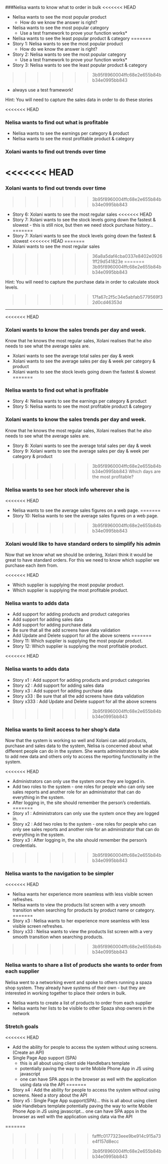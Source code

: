 

###Nelisa wants to know what to order in bulk
<<<<<<< HEAD
* Nelisa wants to see the most popular product
  * How do we know the answer is right?
* Nelisa wants to see the most popular category
  * Use a test framework to prove your function works*
* Nelisa wants to see the least popular product & category 
=======
* Story 1: Nelisa wants to see the most popular product
  * How do we know the answer is right?
* Story 2: Nelisa wants to see the most popular category
  * Use a test framework to prove your function works*
* Story 3: Nelisa wants to see the least popular product & category 
>>>>>>> 3b95f8960004ffc68e2e655b84bb34e0995bb843
  * always use a test framework!
 
Hint: You will need to capture the sales data in order to do these stories

<<<<<<< HEAD
### Nelisa wants to find out what is profitable
* Nelisa wants to see the earnings per category & product
* Nelisa wants to see the most profitable product & category

### Xolani wants to find out trends over time
<<<<<<< HEAD
=======
### Xolani wants to find out trends over time
>>>>>>> 3b95f8960004ffc68e2e655b84bb34e0995bb843
* Story 6: Xolani wants to see the most regular sales 
<<<<<<< HEAD
* Story 7:  Xolani wants to see the stock levels going down the fastest & slowest - this is still nice, but then we need stock purchase history...
=======
* Story 7:  Xolani wants to see the stock levels going down the fastest & slowest
<<<<<<< HEAD
=======
* Xolani wants to see the most regular sales 
>>>>>>> 36a8a5daf4cba0337e8402e09261ff29d541823e
=======
>>>>>>> 3b95f8960004ffc68e2e655b84bb34e0995bb843
 
Hint: You will need to capture the purchase data in order to calculate stock levels.
>>>>>>> 17fa67c2f5c34e5abfab5779569f32d0cd46353d

---

<<<<<<< HEAD
### Xolani wants to know the sales trends per day and week.
Know that he knows the most regular sales, Xolani realises that he also needs to see what the average sales are.
* Xolani wants to see the average total sales per day & week
* Xolani wants to see the average sales per day & week per category & product
* Xolani wants to see the stock levels going down the fastest & slowest
=======
### Nelisa wants to find out what is profitable
* Story 4: Nelisa wants to see the earnings per category & product
* Story 5: Nelisa wants to see the most profitable product & category

### Xolani wants to know the sales trends per day and week.
Know that he knows the most regular sales, Xolani realises that he also needs to see what the average sales are.
* Story 8:  Xolani wants to see the average total sales per day & week
* Story 9:  Xolani wants to see the average sales per day & week per category & product

>>>>>>> 3b95f8960004ffc68e2e655b84bb34e0995bb843
Which days are the most profitable?

### Nelisa wants to see her stock info wherever she is

<<<<<<< HEAD
* Nelisa wants to see the average sales figures on a web page.
=======
* Story 10: Nelisa wants to see the average sales figures on a web page.
>>>>>>> 3b95f8960004ffc68e2e655b84bb34e0995bb843

### Xolani would like to have standard orders to simplify his admin
Now that we know what we should be ordering, Xolani think it would be great to have standard orders. For this we need to know which supplier we purchase each item from.

<<<<<<< HEAD
* Which supplier is supplying the most popular product.
* Which supplier is supplying the most profitable product.

### Nelisa wants to adds data

* Add support for adding products and product categories
* Add support for adding sales data
* Add support for adding purchase data
* Be sure that all the add screens have data validation
*  Add Update and Delete support for all the above screens
=======
* Story 11: Which supplier is supplying the most popular product.
* Story 12: Which supplier is supplying the most profitable product.

<<<<<<< HEAD
### Nelisa wants to adds data

* Story x1 : Add support for adding products and product categories
* Story x2 : Add support for adding sales data
* Story x3 : Add support for adding purchase data
* Story x33 : Be sure that all the add screens have data validation
* Story x333 : Add Update and Delete support for all the above screens
>>>>>>> 3b95f8960004ffc68e2e655b84bb34e0995bb843
 
### Nelisa wants to limit access to her shop’s data

Now that the system is working so well and Xolani can add products, purchase and sales data to the system, Nelisa is concerned about what different people can do in the system. She wants administrators to be able to add new data and others only to access the reporting functionality in the system.

<<<<<<< HEAD
* Administrators can only use the system once they are logged in.
* Add two roles to the system - one roles for people who can only see sales reports and another role for an administrator that can do everything in the system.
* After logging in, the site should remember the person’s credentials.
=======
* Story x1 : Administrators can only use the system once they are logged in.
* Story x2 : Add two roles to the system - one roles for people who can only see sales reports and another role for an administrator that can do everything in the system.
* Story x3 : After logging in, the site should remember the person’s credentials.
>>>>>>> 3b95f8960004ffc68e2e655b84bb34e0995bb843


### Nelisa wants to the navigation to be simpler

<<<<<<< HEAD
* Nelisa wants her experience more seamless with less visible screen refreshes.
* Nelisa wants to view the products list screen with a very smooth transition when searching for products by product name or category.
=======
* Story x3 : Nelisa wants to her experience more seamless with less visible screen refreshes.
* Story x33 : Nelisa wants to view the products list screen with a very smooth transition when searching products.
>>>>>>> 3b95f8960004ffc68e2e655b84bb34e0995bb843

### Nelisa wants to share a list of products she wants to order from each supplier

Nelisa went to a networking event and spoke to others running a spaza shop system. They already have systems of their own - but they are interested in working together to place their orders in bulk.

* Nelisa wants to create a list of products to order from each supplier
* Nelisa wants her lists to be visible to other Spaza shop owners in the network

### Stretch goals
<<<<<<< HEAD
* Add the ability for people to access the system without using screens. (Create an API)
* Single Page App support (SPA)
  * this is all about using client side Handlebars template 
  * potentially paving the way to write Mobile Phone App in JS using javascript
  * one can have SPA apps in the browser as well with the application using data via the API
=======
* Story x4 : Add the ability for people to access the system without using screens. Need a story about the API
* Story x5 : Single Page App support(SPA)... this is all about using client side Handlebars template potentially paving the way to write Mobile Phone App in JS using javascript... one can have SPA apps in the browser as well with the application using data via the API

 






=======
>>>>>>> fafffc0177323eee9be914c915a73e4f157d8ecc

>>>>>>> 3b95f8960004ffc68e2e655b84bb34e0995bb843
